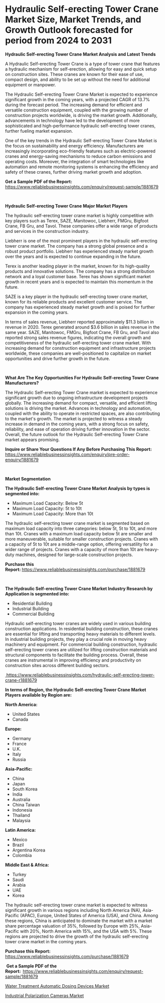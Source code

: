 <p><h1>Hydraulic Self-erecting Tower Crane Market Size, Market Trends, and Growth Outlook forecasted for period from 2024 to 2031</h1></p><p><strong>Hydraulic Self-erecting Tower Crane Market Analysis and Latest Trends</strong></p>
<p><p>A Hydraulic Self-erecting Tower Crane is a type of tower crane that features a hydraulic mechanism for self-erection, allowing for easy and quick setup on construction sites. These cranes are known for their ease of use, compact design, and ability to be set up without the need for additional equipment or manpower.</p><p>The Hydraulic Self-erecting Tower Crane Market is expected to experience significant growth in the coming years, with a projected CAGR of 13.7% during the forecast period. The increasing demand for efficient and versatile construction equipment, coupled with the growing number of construction projects worldwide, is driving the market growth. Additionally, advancements in technology have led to the development of more sophisticated and high-performance hydraulic self-erecting tower cranes, further fueling market expansion.</p><p>One of the key trends in the Hydraulic Self-erecting Tower Crane Market is the focus on sustainability and energy efficiency. Manufacturers are increasingly incorporating eco-friendly features such as electric-powered cranes and energy-saving mechanisms to reduce carbon emissions and operating costs. Moreover, the integration of smart technologies like automation and remote monitoring systems is enhancing the efficiency and safety of these cranes, further driving market growth and adoption.</p></p>
<p><strong>Get a Sample PDF of the Report:&nbsp;</strong> <a href="https://www.reliablebusinessinsights.com/enquiry/request-sample/1881679">https://www.reliablebusinessinsights.com/enquiry/request-sample/1881679</a></p>
<p>&nbsp;</p>
<p><strong>Hydraulic Self-erecting Tower Crane Major Market Players</strong></p>
<p><p>The hydraulic self-erecting tower crane market is highly competitive with key players such as Terex, SAZE, Manitowoc, Liebherr, FMGru, Bigfoot Crane, FB Gru, and Tavol. These companies offer a wide range of products and services in the construction industry.</p><p>Liebherr is one of the most prominent players in the hydraulic self-erecting tower crane market. The company has a strong global presence and a robust product portfolio. Liebherr has experienced steady market growth over the years and is expected to continue expanding in the future.</p><p>Terex is another leading player in the market, known for its high-quality products and innovative solutions. The company has a strong distribution network and a loyal customer base. Terex has shown significant market growth in recent years and is expected to maintain this momentum in the future.</p><p>SAZE is a key player in the hydraulic self-erecting tower crane market, known for its reliable products and excellent customer service. The company has experienced steady market growth and is poised for further expansion in the coming years.</p><p>In terms of sales revenue, Liebherr reported approximately $11.3 billion in revenue in 2020. Terex generated around $3.6 billion in sales revenue in the same year. SAZE, Manitowoc, FMGru, Bigfoot Crane, FB Gru, and Tavol also reported strong sales revenue figures, indicating the overall growth and competitiveness of the hydraulic self-erecting tower crane market. With increasing demand for construction equipment and infrastructure projects worldwide, these companies are well-positioned to capitalize on market opportunities and drive further growth in the future.</p></p>
<p>&nbsp;</p>
<p><strong>What Are The Key Opportunities For Hydraulic Self-erecting Tower Crane Manufacturers?</strong></p>
<p><p>The Hydraulic Self-erecting Tower Crane market is expected to experience significant growth due to ongoing infrastructure development projects globally. The increasing demand for compact, versatile, and efficient lifting solutions is driving the market. Advances in technology and automation, coupled with the ability to operate in restricted spaces, are also contributing to the market's growth. The market is projected to witness a steady increase in demand in the coming years, with a strong focus on safety, reliability, and ease of operation driving further innovation in the sector. Overall, the future outlook for the Hydraulic Self-erecting Tower Crane market appears promising.</p></p>
<p><strong>Inquire or Share Your Questions If Any Before Purchasing This Report:</strong> <a href="https://www.reliablebusinessinsights.com/enquiry/pre-order-enquiry/1881679">https://www.reliablebusinessinsights.com/enquiry/pre-order-enquiry/1881679</a></p>
<p>&nbsp;</p>
<p><strong>Market Segmentation</strong></p>
<p><strong>The Hydraulic Self-erecting Tower Crane Market Analysis by types is segmented into:</strong></p>
<p><ul><li>Maximum Load Capacity: Below 5t</li><li>Maximum Load Capacity: 5t to 10t</li><li>Maximum Load Capacity: More than 10t</li></ul></p>
<p><p>The hydraulic self-erecting tower crane market is segmented based on maximum load capacity into three categories: below 5t, 5t to 10t, and more than 10t. Cranes with a maximum load capacity below 5t are smaller and more maneuverable, suitable for smaller construction projects. Cranes with a capacity of 5t to 10t are a middle-range option, offering versatility for a wider range of projects. Cranes with a capacity of more than 10t are heavy-duty machines, designed for large-scale construction projects.</p></p>
<p><strong>Purchase this Report:&nbsp;</strong><a href="https://www.reliablebusinessinsights.com/purchase/1881679">https://www.reliablebusinessinsights.com/purchase/1881679</a></p>
<p>&nbsp;</p>
<p><strong>The Hydraulic Self-erecting Tower Crane Market Industry Research by Application is segmented into:</strong></p>
<p><ul><li>Residential Building</li><li>Industrial Building</li><li>Commercial Building</li></ul></p>
<p><p>Hydraulic self-erecting tower cranes are widely used in various building construction applications. In residential building construction, these cranes are essential for lifting and transporting heavy materials to different levels. In industrial building projects, they play a crucial role in moving heavy machinery and equipment. For commercial building construction, hydraulic self-erecting tower cranes are utilized for lifting construction materials and structural components to facilitate the building process. Overall, these cranes are instrumental in improving efficiency and productivity on construction sites across different building sectors.</p></p>
<p><a href="https://www.reliablebusinessinsights.com/hydraulic-self-erecting-tower-crane-r1881679">&nbsp;https://www.reliablebusinessinsights.com/hydraulic-self-erecting-tower-crane-r1881679</a></p>
<p><strong>In terms of Region, the Hydraulic Self-erecting Tower Crane Market Players available by Region are:</strong></p>
<p>
    <p> <strong> North America: </strong>
        <ul>
            <li>United States</li>
            <li>Canada</li>
        </ul>
        </p> 
    <p> <strong> Europe: </strong>
        <ul>
            <li>Germany</li>
            <li>France</li>
            <li>U.K.</li>
            <li>Italy</li>
            <li>Russia</li>
        </ul>
        </p> 
    <p> <strong> Asia-Pacific: </strong>
        <ul>
            <li>China</li>
            <li>Japan</li>
            <li>South Korea</li>
            <li>India</li>
            <li>Australia</li>
            <li>China Taiwan</li>
            <li>Indonesia</li>
            <li>Thailand</li>
            <li>Malaysia</li>
        </ul>
        </p> 
    <p> <strong> Latin America: </strong>
        <ul>
            <li>Mexico</li>
            <li>Brazil</li>
            <li>Argentina Korea</li>
            <li>Colombia</li>
        </ul>
        </p> 
    <p> <strong> Middle East & Africa: </strong>
        <ul>
            <li>Turkey</li>
            <li>Saudi</li>
            <li>Arabia</li>
            <li>UAE</li>
            <li>Korea</li>
        </ul>
    </p>
    </p>
<p><p>The hydraulic self-erecting tower crane market is expected to witness significant growth in various regions including North America (NA), Asia-Pacific (APAC), Europe, United States of America (USA), and China. Among these regions, China is anticipated to dominate the market with a market share percentage valuation of 35%, followed by Europe with 25%, Asia-Pacific with 20%, North America with 15%, and the USA with 5%. These regions are projected to drive the growth of the hydraulic self-erecting tower crane market in the coming years.</p></p>
<p><strong>Purchase this Report: </strong><a href="https://www.reliablebusinessinsights.com/purchase/1881679">https://www.reliablebusinessinsights.com/purchase/1881679</a></p>
<p>&nbsp;<strong>Get a Sample PDF of the Report:&nbsp;&nbsp;</strong><a href="https://www.reliablebusinessinsights.com/enquiry/request-sample/1881679">https://www.reliablebusinessinsights.com/enquiry/request-sample/1881679</a></p>
<p><strong></strong></p>
<p><p><a href="https://github.com/waylose1223/Market-Research-Report-List-2/blob/main/water-treatment-automatic-dosing-devices-market.md">Water Treatment Automatic Dosing Devices Market</a></p><p><a href="https://github.com/sardarp081/Market-Research-Report-List-2/blob/main/industrial-polarization-cameras-market.md">Industrial Polarization Cameras Market</a></p></p>